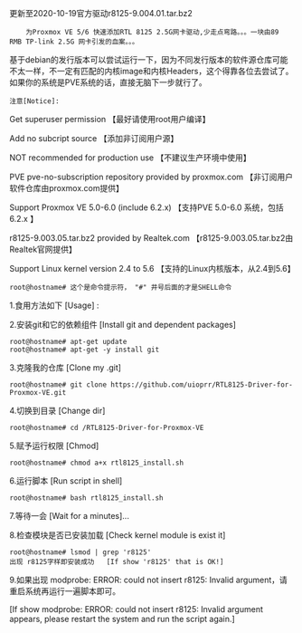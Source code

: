 更新至2020-10-19官方驱动r8125-9.004.01.tar.bz2


        为Proxmox VE 5/6 快速添加RTL 8125 2.5G网卡驱动,少走点弯路。。。一块由89 RMB TP-link 2.5G 网卡引发的血案。。。       



基于debian的发行版本可以尝试运行一下，因为不同发行版本的软件源仓库可能不太一样，不一定有匹配的内核image和内核Headers，这个得靠各位去尝试了。
如果你的系统是PVE系统的话，直接无脑下一步就行了。                                   


	注意[Notice]:           
Get superuser permission 【最好请使用root用户编译】  

Add no subcript source 【添加非订阅用户源】

NOT recommended for production use 【不建议生产环境中使用】   

PVE pve-no-subscription repository provided by proxmox.com 【非订阅用户软件仓库由proxmox.com提供】

Support Proxmox VE 5.0-6.0 (include 6.2.x) 【支持PVE 5.0-6.0 系统，包括6.2.x 】  

r8125-9.003.05.tar.bz2 provided by Realtek.com 【r8125-9.003.05.tar.bz2由Realtek官网提供】

Support Linux kernel version 2.4 to 5.6   【支持的Linux内核版本，从2.4到5.6】
    
	root@hostname# 这个是命令提示符， "#" 井号后面的才是SHELL命令
                		
1.食用方法如下 [Usage] :  
		

2.安装git和它的依赖组件  [Install git and dependent packages] 

	root@hostname# apt-get update     
	root@hostname# apt-get -y install git

3.克隆我的仓库  [Clone my .git]

	root@hostname# git clone https://github.com/uioprr/RTL8125-Driver-for-Proxmox-VE.git  

4.切换到目录	  [Change dir]   

	root@hostname# cd /RTL8125-Driver-for-Proxmox-VE  

5.赋予运行权限   [Chmod]   

	root@hostname# chmod a+x rtl8125_install.sh  

6.运行脚本    [Run script in shell]   

	root@hostname# bash rtl8125_install.sh  

7.等待一会   [Wait for a minutes]...  



8.检查模块是否已安装加载   [Check kernel module is exist it]   

	root@hostname# lsmod | grep 'r8125'   	
	出现 r8125字样即安装成功   [If show 'r8125' that is OK!]
	
	
9.如果出现  modprobe: ERROR: could not insert r8125: Invalid argument，请重启系统再运行一遍脚本即可。
		
[If show modprobe: ERROR: could not insert r8125: Invalid argument appears, please restart the system and run the script again.]        		
	
